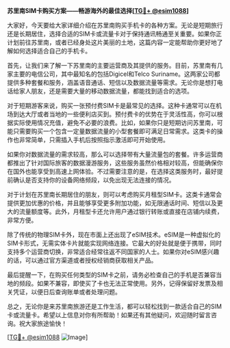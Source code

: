 **苏里南SIM卡购买方案——畅游海外的最佳选择[[TG💪+ @esim1088](https://t.me/s/esim1088)]**

大家好，今天要给大家详细介绍在苏里南购买手机卡的各种方案。无论是短期旅行还是长期居住，选择合适的SIM卡或流量卡对于保持通讯畅通至关重要。如果你正计划前往苏里南，或者已经身处这片美丽的土地，这篇内容一定能帮助你更好地了解如何选择适合自己的手机卡。

首先，让我们来了解一下苏里南的主要运营商及其提供的服务。目前，苏里南有几家主要的电信公司，其中最知名的包括Digicel和Telco Suriname。这两家公司都提供多种套餐和服务，涵盖语音通话、短信以及数据流量等需求。无论你是想打电话给家人朋友，还是需要大量的移动数据流量，都能找到适合的选项。

对于短期游客来说，购买一张预付费SIM卡是最常见的选择。这种卡通常可以在机场到达大厅或者当地的一些便利店买到。预付费卡的优势在于灵活性高，你可以根据实际使用情况充值，避免不必要的浪费。比如，如果你只是短期访问苏里南，可能只需要购买一个包含一定量数据流量的小型套餐即可满足日常需求。这类卡的操作也非常简单，只需插入手机后按照指示激活即可开始使用。

如果你对数据流量的需求较高，那么可以选择带有大量流量包的套餐。许多运营商都推出了针对国际旅客的数据漫游服务，这些服务虽然价格相对较高，但能确保你在国外也能享受到高速上网体验。不过需要注意的是，在选择这类服务时，最好提前确认是否支持你的设备网络频段，以免出现无法连接的情况。

对于计划在苏里南长期居住的朋友，则可以考虑购买月租型SIM卡。这类卡通常会提供更加优惠的价格，并且能够享受更多附加功能，如无限通话时间、短信以及更大的流量额度等。此外，月租型卡还允许用户通过银行转账或直接在店铺内续费，非常方便。

除了传统的物理SIM卡外，现在市面上还出现了eSIM技术。eSIM是一种虚拟化的SIM卡形式，无需实体卡片就能实现网络连接。它最大的好处就是便于携带，同时支持多个运营商切换，非常适合经常往返不同国家的人士。如果你对eSIM感兴趣的话，可以通过官方渠道或者授权经销商获取相关产品。

最后提醒一下，在购买任何类型的SIM卡之前，请务必检查自己的手机是否兼容当地的频段。如果不兼容，即使买了卡也无法正常使用。另外，记得保留好发票及相关凭证，以便日后查询账单或者处理问题。

总之，无论你是来苏里南旅游还是工作生活，都可以轻松找到一款适合自己的SIM卡或流量卡。希望以上信息对你有所帮助！如果还有其他疑问，欢迎随时留言咨询。祝大家旅途愉快！

[[TG💪+ @esim1088](https://t.me/s/esim1088) ![Image](https://i.postimg.cc/4NQfJmqS/Snipaste-2025-05-13-00-14-12.png)]